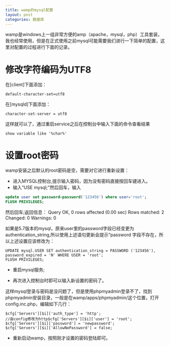 ```yaml
---
title: wamp的mysql配置
layout: post
categories: 数据库
---
```

wamp是windows上一组非常方便的amp（apache，mysql，php）工具套装，我也经常使用，但是在正式使用之前mysql可能需要我们进行一下简单的配置，这里对配置的过程进行下面的记录。

# 修改字符编码为UTF8
在[client]下面添加：

```
default-character-set=utf8
```

在[mysqld]下面添加：

```
character-set-server = utf8
```

这样就可以了，通过重启service之后在控制台中输入下面的命令查看结果

```
show variable like '%char%'
```

# 设置root密码
wamp安装之后默认的root密码是空，需要对它进行重新设置：

* 进入MYSQL控制台,提示输入密码，因为没有密码直接按回车键进入。
* 输入“USE mysql;”然后回车，输入

```sql
update user set password=password('123456') where user='root'; 
FLUSH PRIVILEGES;
```
然后回车;返回信息：
Query OK, 0 rows affected (0.00 sec)
Rows matched: 2 Changed: 0 Warnings: 0

如果是5.7版本的mysql，原来user里的password字段已经变更为authentication_string,所以使用上述语句更新会提示“password 字段不存在，所以上述设置应该修改为：

```
UPDATE mysql.USER SET authentication_string = PASSWORD ('123456'), password_expired = 'N' WHERE USER = 'root';
FLUSH PRIVILEGES;
```

* 重启mysql服务;

* 再次进入控制台时即可以输入新设置的密码了。

这样mysql登录与密码是没问题了，但是使用phpmyadmin登录不了，找到phpmyadmin安装目录，一般是在wamp/apps/phpmyadmin/这个位置，打开config.inc.php，编辑如下几行：

```
$cfg['Servers'][$i]['auth_type'] = 'http';    
//由config修改为http$cfg['Servers'][$i]['user'] = 'root';
$cfg['Servers'][$i]['password'] = 'newpassword';
$cfg['Servers'][$i]['AllowNoPassword'] = false;
```

* 重新启动wamp，按照刚才设置的密码登陆即可。
